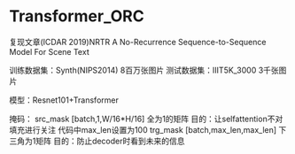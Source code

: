 # Transformer_ORC

复现文章(ICDAR 2019)NRTR A No-Recurrence Sequence-to-Sequence Model For Scene Text

训练数据集：Synth(NIPS2014)  8百万张图片
测试数据集：IIIT5K_3000      3千张图片

模型：Resnet101+Transformer

掩码：
src_mask [batch,1,W/16*H/16] 全为1的矩阵     目的：让selfattention不对填充进行关注
代码中max_len设置为100
trg_mask [batch,max_len,max_len] 下三角为1矩阵   目的：防止decoder时看到未来的信息
